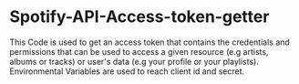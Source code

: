 # Spotify-API-Access-token-getter
This Code is used to get an access token that contains the credentials and permissions that can be used to access a given resource (e.g artists, albums or tracks) or user's data (e.g your profile or your playlists).
Environmental Variables are used to reach client id and secret.
